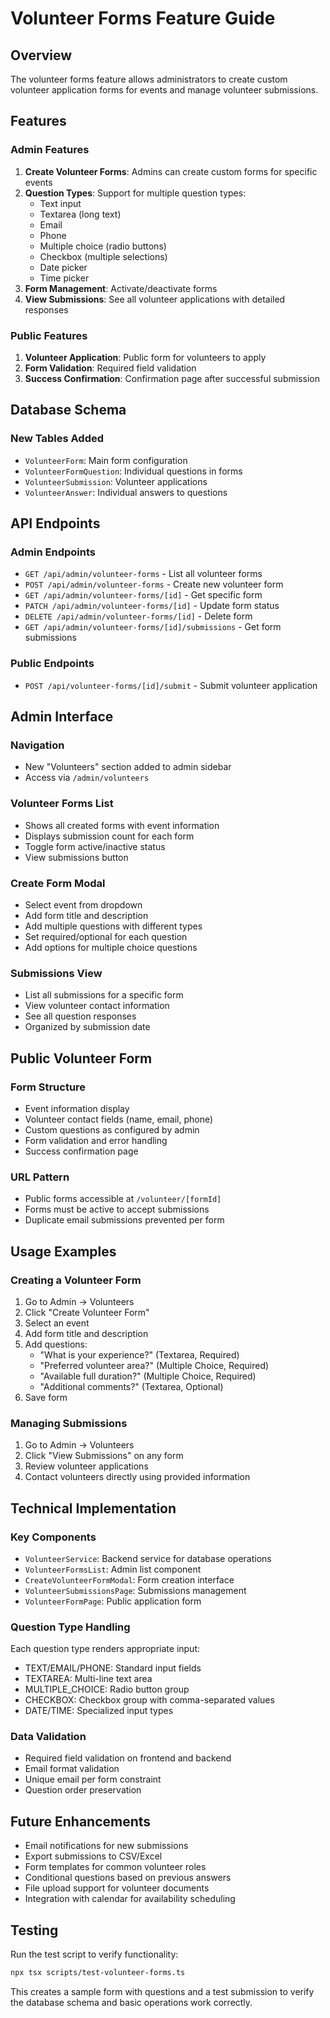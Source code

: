 # Volunteer Forms Feature Guide

## Overview

The volunteer forms feature allows administrators to create custom volunteer application forms for events and manage volunteer submissions.

## Features

### Admin Features

1. **Create Volunteer Forms**: Admins can create custom forms for specific events
2. **Question Types**: Support for multiple question types:
   - Text input
   - Textarea (long text)
   - Email
   - Phone
   - Multiple choice (radio buttons)
   - Checkbox (multiple selections)
   - Date picker
   - Time picker
3. **Form Management**: Activate/deactivate forms
4. **View Submissions**: See all volunteer applications with detailed responses

### Public Features

1. **Volunteer Application**: Public form for volunteers to apply
2. **Form Validation**: Required field validation
3. **Success Confirmation**: Confirmation page after successful submission

## Database Schema

### New Tables Added

- `VolunteerForm`: Main form configuration
- `VolunteerFormQuestion`: Individual questions in forms
- `VolunteerSubmission`: Volunteer applications
- `VolunteerAnswer`: Individual answers to questions

## API Endpoints

### Admin Endpoints

- `GET /api/admin/volunteer-forms` - List all volunteer forms
- `POST /api/admin/volunteer-forms` - Create new volunteer form
- `GET /api/admin/volunteer-forms/[id]` - Get specific form
- `PATCH /api/admin/volunteer-forms/[id]` - Update form status
- `DELETE /api/admin/volunteer-forms/[id]` - Delete form
- `GET /api/admin/volunteer-forms/[id]/submissions` - Get form submissions

### Public Endpoints

- `POST /api/volunteer-forms/[id]/submit` - Submit volunteer application

## Admin Interface

### Navigation

- New "Volunteers" section added to admin sidebar
- Access via `/admin/volunteers`

### Volunteer Forms List

- Shows all created forms with event information
- Displays submission count for each form
- Toggle form active/inactive status
- View submissions button

### Create Form Modal

- Select event from dropdown
- Add form title and description
- Add multiple questions with different types
- Set required/optional for each question
- Add options for multiple choice questions

### Submissions View

- List all submissions for a specific form
- View volunteer contact information
- See all question responses
- Organized by submission date

## Public Volunteer Form

### Form Structure

- Event information display
- Volunteer contact fields (name, email, phone)
- Custom questions as configured by admin
- Form validation and error handling
- Success confirmation page

### URL Pattern

- Public forms accessible at `/volunteer/[formId]`
- Forms must be active to accept submissions
- Duplicate email submissions prevented per form

## Usage Examples

### Creating a Volunteer Form

1. Go to Admin → Volunteers
2. Click "Create Volunteer Form"
3. Select an event
4. Add form title and description
5. Add questions:
   - "What is your experience?" (Textarea, Required)
   - "Preferred volunteer area?" (Multiple Choice, Required)
   - "Available full duration?" (Multiple Choice, Required)
   - "Additional comments?" (Textarea, Optional)
6. Save form

### Managing Submissions

1. Go to Admin → Volunteers
2. Click "View Submissions" on any form
3. Review volunteer applications
4. Contact volunteers directly using provided information

## Technical Implementation

### Key Components

- `VolunteerService`: Backend service for database operations
- `VolunteerFormsList`: Admin list component
- `CreateVolunteerFormModal`: Form creation interface
- `VolunteerSubmissionsPage`: Submissions management
- `VolunteerFormPage`: Public application form

### Question Type Handling

Each question type renders appropriate input:

- TEXT/EMAIL/PHONE: Standard input fields
- TEXTAREA: Multi-line text area
- MULTIPLE_CHOICE: Radio button group
- CHECKBOX: Checkbox group with comma-separated values
- DATE/TIME: Specialized input types

### Data Validation

- Required field validation on frontend and backend
- Email format validation
- Unique email per form constraint
- Question order preservation

## Future Enhancements

- Email notifications for new submissions
- Export submissions to CSV/Excel
- Form templates for common volunteer roles
- Conditional questions based on previous answers
- File upload support for volunteer documents
- Integration with calendar for availability scheduling

## Testing

Run the test script to verify functionality:

```bash
npx tsx scripts/test-volunteer-forms.ts
```

This creates a sample form with questions and a test submission to verify the database schema and basic operations work correctly.
